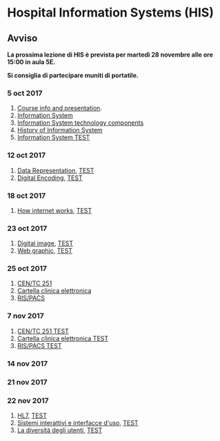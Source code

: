 # Hospital Information Systems (HIS)

## Avviso
__La prossima lezione di HIS è prevista per martedì 28 novembre alle ore 15:00 in aula 5E.__

__Si consiglia di partecipare muniti di portatile.__

### 5 oct 2017

1. [Course info and presentation](http://svel.to/nmf).
2. [Information System](http://svel.to/nmg)
3. [Information System technology components](http://svel.to/oc3)
4. [History of Information System](http://svel.to/oc8)
5. [Information System TEST](http://svel.to/n6j)

### 12 oct 2017

1. [Data Representation](http://svel.to/ojp), [TEST](http://svel.to/ojz)
2. [Digital Encoding](http://svel.to/ojq), [TEST](http://svel.to/oka)

### 18 oct 2017
1. [How internet works](http://svel.to/oe7), [TEST](http://svel.to/oe8)

### 23 oct 2017

1. [Digital image](http://svel.to/on0), [TEST](http://svel.to/omz)
2. [Web graphic](http://svel.to/on2), [TEST](http://svel.to/ndz)

### 25 oct 2017

1. [CEN/TC 251](http://svel.to/ou7)
2. [Cartella clinica elettronica](http://svel.to/ou6)
3. [RIS/PACS](http://svel.to/ouo)


### 7 nov 2017

1. [CEN/TC 251 TEST](http://svel.to/owu)
2. [Cartella clinica elettronica TEST](http://svel.to/owv)
3. [RIS/PACS TEST](http://svel.to/nf8)

### 14 nov 2017

### 21 nov 2017

### 22 nov 2017

1. [HL7](http://svel.to/njw), [TEST](http://svel.to/nki)
2. [Sistemi interattivi e interfacce d'uso](http://svel.to/p3y), [TEST](http://svel.to/p3z)
3. [La diversità degli utenti](http://svel.to/p6t), [TEST](http://svel.to/p6v)

